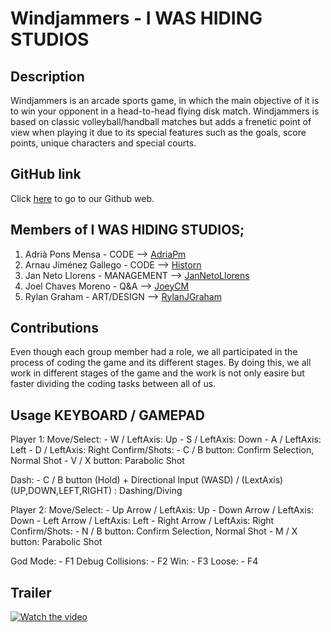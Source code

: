 # Windjammers - I WAS HIDING STUDIOS

## Description

Windjammers is an arcade sports game, in which the main objective of it is to win your opponent
in a head-to-head flying disk match. Windjammers is based on classic volleyball/handball matches 
but adds a frenetic point of view when playing it due to its special features such as the goals, 
score points, unique characters and special courts.

## GitHub link

Click [here](https://github.com/Historn/Project-1/wiki) to go to our Github web.

## Members of I WAS HIDING STUDIOS;

1. Adrià Pons Mensa - CODE --> [AdriaPm](https://github.com/AdriaPm)
2. Arnau Jiménez Gallego - CODE --> [Historn](https://github.com/Historn)
3. Jan Neto Llorens - MANAGEMENT --> 	[JanNetoLlorens](https://github.com/JanNetoLlorens)
4. Joel Chaves Moreno - Q&A --> [JoeyCM](https://github.com/JoeyCM)
5. Rylan Graham - ART/DESIGN --> 	[RylanJGraham](https://github.com/RylanJGraham)

## Contributions

Even though each group member had a role, we all participated in the process of coding the game and its different stages. By doing this, we all work in different stages of the game and the work is not only easire but faster dividing the coding tasks between all of us.

## Usage KEYBOARD / GAMEPAD

Player 1:
 Move/Select:   - W / LeftAxis: Up
	        - S / LeftAxis: Down
	        - A / LeftAxis: Left
	        - D / LeftAxis: Right
 Confirm/Shots: - C / B button: Confirm Selection, Normal Shot
	        - V / X button: Parabolic Shot

Dash: - C / B button (Hold) + Directional Input (WASD) / (LextAxis) (UP,DOWN,LEFT,RIGHT) : Dashing/Diving 
	

Player 2:
 Move/Select:   - Up Arrow / LeftAxis: Up
	        - Down Arrow / LeftAxis: Down
	        - Left Arrow / LeftAxis: Left
	        - Right Arrow / LeftAxis: Right
 Confirm/Shots: - N / B button: Confirm Selection, Normal Shot
	        - M / X button: Parabolic Shot 

God Mode: - F1
Debug Collisions: - F2
Win: - F3
Loose: - F4

## Trailer

[![Watch the video](https://img.youtube.com/vi/nTQUwghvy5Q/default.jpg)](https://youtu.be/nTQUwghvy5Q)

